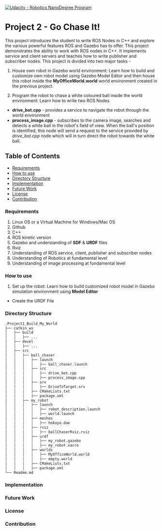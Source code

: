 [![Udacity - Robotics NanoDegree Program](https://s3-us-west-1.amazonaws.com/udacity-robotics/Extra+Images/RoboND_flag.png)](https://classroom.udacity.com/nanodegrees/nd209/dashboard/overview)

# Project 2 - Go Chase It!
This project introduces the student to write ROS Nodes in C++ and explore the various powerful features ROS and Gazebo has to offer. This project demonstrates the ability to work with ROS nodes in C++. It implements service and client servers and teaches how to write publisher and subscriber nodes. This project is divided into two major tasks - 
1. House own robot in Gazebo world environment: Learn how to build and customize own robot model using Gazebo Model Editor and then house this robot inside the **MyOfficeWorld.world** world environment created in the previous project.

2. Program the robot to chase a white coloured ball inside the world environment: Learn how to write two ROS Nodes
+ **drive_bot.cpp** - provides a service to navigate the robot through the world environment
+ **process_image.cpp** - subscribes to the camera image, searches and detects a white ball in the robot's field of view. When the ball's position is identified, this node will send a request to the service provided by _drive_bot.cpp_ node which will in turn direct the robot towards the white ball.


## Table of Contents

   * [Requirements](#requirements)
   * [How to use](#how-to-use)
   * [Directory Structure](#directory-structure)
   * [Implementation](#implementation)
   * [Future Work](#future-work)
   * [License](#license)
   * [Contribution](#contribution)


### Requirements
1. Linux OS or a Virtual Machine for Windows/Mac OS
2. Github
3. C++
4. ROS kinetic version
5. Gazebo and understanding of **SDF** & **URDF** files
6. Rviz
7. Understanding of ROS service, client, publisher and subscriber nodes
8. Understanding of Robotics at fundamental level
9. Understanding of image processing at fundamental level

### How to use
1. Set up the robot: Learn how to build customized robot model in Gazebo simulation environment using **Model Editor**
+ Create the URDF File

### Directory Structure
```bash
.Project1_Build_My_World
├── catkin_ws
│   ├── build
│   │   ├── ...
│   ├── devel
│   │   ├── ...
│   ├── src
│   │   ├── ball_chaser
│   │   │   ├── launch
│   │   │   │   ├── ball_chaser.launch
│   │   │   ├── src
│   │   │   │   ├── drive_bot.cpp
│   │   │   │   ├── process_image.cpp
│   │   │   ├── srv
│   │   │   │   ├── DriveToTarget.srv
│   │   │   ├── CMakeLists.txt
│   │   │   ├── package.xml
│   │   ├── my_robot
│   │   │   ├── launch
│   │   │   │   ├── robot_description.launch
│   │   │   │   ├── world.launch
│   │   │   ├── meshes
│   │   │   │   ├── hokuyo.dae
│   │   │   ├── rviz
│   │   │   │   ├── ballChaserRviz.rviz
│   │   │   ├── urdf
│   │   │   │   ├── my_robot.gazebo
│   │   │   │   ├── my_robot.xacro
│   │   │   ├── worlds
│   │   │   │   ├── MyOfficeWorld.world
│   │   │   │   ├── empty.world
│   │   │   ├── CMakeLists.txt
│   │   │   ├── package.xml
└── Readme.md
```

### Implementation


### Future Work


### License


### Contribution
